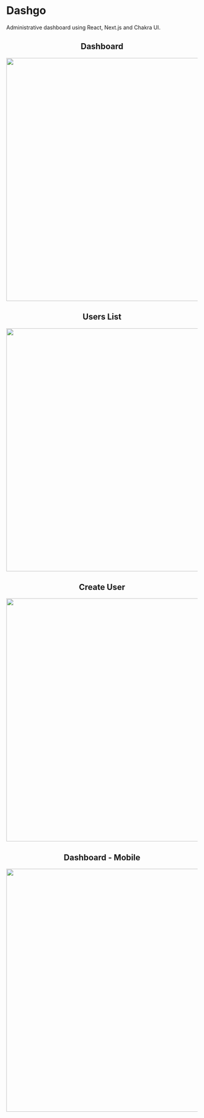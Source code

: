 # Dashgo

Administrative dashboard using React, Next.js and Chakra UI.

<div align="center">
  <h2>Dashboard</h2>
  <img src="https://user-images.githubusercontent.com/62486215/172734742-b4f0ddfd-1b0c-4ad8-8f98-83d11908af68.png" width="640px">

  <h2>Users List</h2>
  <img src="https://user-images.githubusercontent.com/62486215/172734733-1c6a13db-97e4-420c-b8b4-f15e92633906.png" width="640px">

  <h2>Create User</h2>
  <img src="https://user-images.githubusercontent.com/62486215/172734736-86aced92-5948-47bd-8ce5-fda860babf57.png" width="640px">

  <h2>Dashboard - Mobile</h2>
  <img src="https://user-images.githubusercontent.com/62486215/172734740-bcc74e77-1f7e-425e-b469-0063a835af68.png" width="640px">
</div>